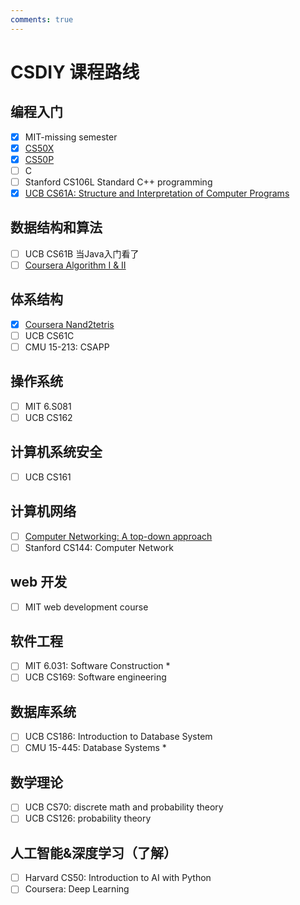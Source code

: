```yaml
---
comments: true
---
```


# CSDIY 课程路线
## 编程入门
- [x] MIT-missing semester
- [x] [CS50X](https://github.com/Andy-xiaokang/CS50)
- [x] [CS50P](https://github.com/Andy-xiaokang/CS50)
- [ ] C
- [ ] Stanford CS106L Standard C++ programming
- [x] [UCB CS61A: Structure and Interpretation of Computer Programs](https://github.com/Andy-xiaokang/cs61a)
## 数据结构和算法
- [ ] UCB CS61B 当Java入门看了
- [ ] [Coursera Algorithm I & II](https://github.com/Andy-xiaokang/Princeton-Algorithms)
## 体系结构
- [x] [Coursera Nand2tetris](https://github.com/Andy-xiaokang/Nand_to_Tetris)
- [ ] UCB CS61C
- [ ] CMU 15-213: CSAPP
## 操作系统
- [ ] MIT 6.S081
- [ ] UCB CS162
## 计算机系统安全
- [ ] UCB CS161
## 计算机网络
- [ ] [Computer Networking: A top-down approach](https://github.com/Andy-xiaokang/Computer-Networking)
- [ ] Stanford CS144: Computer Network
## web 开发
- [ ] MIT web development course
## 软件工程
- [ ] MIT 6.031: Software Construction  *
- [ ] UCB CS169: Software engineering
## 数据库系统
- [ ] UCB CS186: Introduction to Database System
- [ ] CMU 15-445: Database Systems   *
## 数学理论
- [ ] UCB CS70: discrete math and probability theory
- [ ] UCB CS126: probability theory
## 人工智能&深度学习（了解）
- [ ] Harvard CS50: Introduction to AI with Python
- [ ] Coursera: Deep Learning